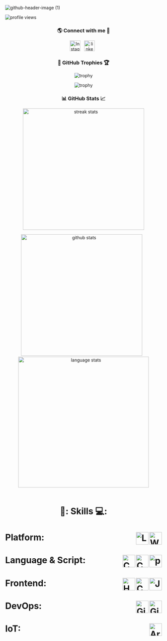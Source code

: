 

<!--
**Arundhuti2004/Arundhuti2004** is a ✨ _special_ ✨ repository because its `README.md` (this file) appears on your GitHub profile.

Here are some ideas to get you started:

- 🔭 I’m currently working on ...
- 🌱 I’m currently learning ...
- 👯 I’m looking to collaborate on ...
- 🤔 I’m looking for help with ...
- 💬 Ask me about ...
- 📫 How to reach me: ...
- 😄 Pronouns: ...
- ⚡ Fun fact: ...
-->
<!-- banner image to be updated -->
![github-header-image (1)](https://github.com/Arundhuti2004/Arundhuti2004/assets/121664607/6e09bcbb-edc9-4144-bc87-07cfb9758b24)


<!-- profile views -->
<p align="left"> <img src="https://komarev.com/ghpvc/?username=Arundhuti2004&label=Profile%20views&color=0e75b6&style=flat" alt="profile views" /> </p>


<!-- social links -->
<h3 align="center">🌎 Connect with me 📲</h3>

<p align="center">
    <a href="https://www.instagram.com/l_am_aru_/#"><img height="34" src="https://seeklogo.com/images/I/instagram-new-2016-logo-D9D42A0AD4-seeklogo.com.png" alt="Instagram"></a>&nbsp;&nbsp;
    <a href="https://www.linkedin.com/in/arundhuti-sarkar-37b2b0243"><img height="34" src="https://seeklogo.com/images/L/linkedin-icon-logo-FBADE03110-seeklogo.com.png".png alt="linkedin"></a>&nbsp;&nbsp;
</p>

<!-- github trophies -->
<h3 align="center">🥇 GitHub Trophies 🏆</h3>
<div align="center">

![trophy](https://github-profile-trophy.vercel.app/?username=Arundhuti2004&theme=dark_lover&no-frame=true&no-bg=true&column=3&title=Commits,Followers,Stars)
<br>

![trophy](https://github-profile-trophy.vercel.app/?username=Arundhuti2004&theme=dark_lover&no-frame=true&no-bg=true&column=3&title=PullRequest,Repositories,Reviews)
</div>

<!-- github stats -->
<h3 align="center"> 📊 GitHub Stats 📈</h3>
<div align="center">
    <!-- <img height="160px" width="160px" src="images/wings/left.svg" alt="left wing"> to be made responsive -->
    <img width=390 src="https://streak-stats.demolab.com/?user=Arundhuti2004&count_private=true&theme=windows-dark&border_radius=10" alt="streak stats">
    <!-- <img height="160px" width="160px" src="images/wings/right.svg" alt="right wing">  to be made responsive -->
    <p></p>
    <img width=390 src="https://github-readme-stats.vercel.app/api?username=Arundhuti2004&count_private=true&show_icons=true&rank_icon=github&locale=en&theme=github_dark&border_radius=10" alt="github stats">
    &nbsp;&nbsp;
   <img width=420 src="https://github-readme-stats.vercel.app/api/top-langs?username=Arundhuti2004&show_icons=true&locale=en&theme=github_dark&border_radius=10&layout=compact&langs_count=10"  alt="language stats">
</div>
<br>

<!-- Skills -->
<h1 align=center>

📖: Skills 💻:
</h1>

<h1>Platform:&nbsp;&nbsp; <!-- Platform -->
    <img src="https://seeklogo.com/images/W/windows-vista-logo-1A3AAA2064-seeklogo.com.png?v=638133555540000000" height="40" alt="Windows" align=right>&nbsp;&nbsp;
    <img src="https://1000logos.net/wp-content/uploads/2017/03/LINUX-LOGO.png" height="40" alt="Linux" align=right>&nbsp;&nbsp;
</h1>

<h1>Language & Script:&nbsp;&nbsp; <!-- Language & Script-->
    <img src="https://seeklogo.com/images/P/python-logo-A32636CAA3-seeklogo.com.png" height="40" alt="python" align=right>&nbsp;&nbsp;
    <img src="https://seeklogo.com/images/C/c-logo-43CE78FF9C-seeklogo.com.png"  height="40"alt="C++" align=right>&nbsp;&nbsp;
    <img src="https://seeklogo.com/images/C/c-language-logo-CE0F92E683-seeklogo.com.png" height="40" alt="C" align=right>&nbsp;&nbsp;
</h1>

<h1>Frontend:&nbsp;&nbsp; <!-- Frontend -->
    <img src="https://seeklogo.com/images/J/java-script-js-logo-ACF4AE5082-seeklogo.com.png" height="40" alt="JavaScript" align=right>&nbsp;&nbsp;
    <img src="https://seeklogo.com/images/C/css3-logo-8724075274-seeklogo.com.png" height="40" alt="CSS" align=right>&nbsp;&nbsp;
    <img src="https://seeklogo.com/images/H/html5-logo-EF92D240D7-seeklogo.com.png" height="40" alt="HTML" align=right>&nbsp;&nbsp;
</h1>

<h1>DevOps:&nbsp;&nbsp; <!-- DevOps -->
    <img src="https://seeklogo.com/images/G/github-logo-2E3852456C-seeklogo.com.png" height="40" alt="Github" align=right>&nbsp;&nbsp;
    <img src="https://seeklogo.com/images/G/git-logo-CD8D6F1C09-seeklogo.com.png" height="40" alt="Git" align=right>&nbsp;&nbsp;
</h1>

<h1>IoT:&nbsp;&nbsp; <!-- IoT -->
    <img src="https://seeklogo.com/images/A/arduino-logo-BC7CBC1DAA-seeklogo.com.png" height="40" alt="Arduino" align=right>&nbsp;&nbsp;
</h1>

